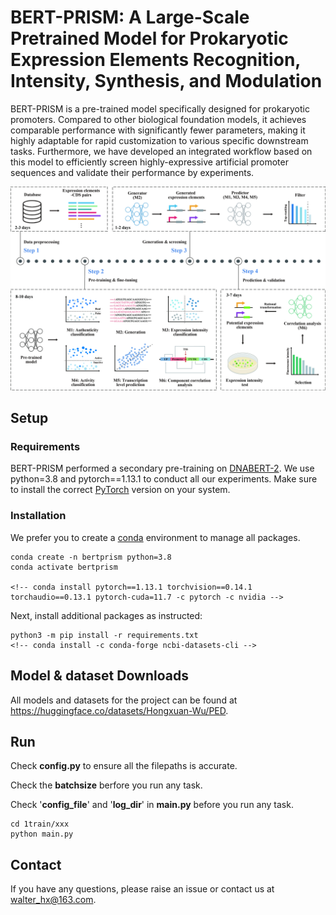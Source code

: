 # BERT-PRISM: A Large-Scale Pretrained Model for Prokaryotic Expression Elements Recognition, Intensity, Synthesis, and Modulation

BERT-PRISM is a pre-trained model specifically designed for prokaryotic promoters. Compared to other biological foundation models, it achieves comparable performance with significantly fewer parameters, making it highly adaptable for rapid customization to various specific downstream tasks. Furthermore, we have developed an integrated workflow based on this model to efficiently screen highly-expressive artificial promoter sequences and validate their performance by experiments.

![workflow](workflow.jpg)


## Setup
### Requirements
BERT-PRISM performed a secondary pre-training on [DNABERT-2](https://github.com/MAGICS-LAB/DNABERT_2). We use python=3.8 and pytorch==1.13.1 to conduct all our experiments. Make sure to install the correct [PyTorch](https://pytorch.org/) version on your system.


### Installation
We prefer you to create a [conda](https://www.anaconda.com/docs/getting-started/miniconda/main) environment to manage all packages.
```
conda create -n bertprism python=3.8
conda activate bertprism

<!-- conda install pytorch==1.13.1 torchvision==0.14.1 torchaudio==0.13.1 pytorch-cuda=11.7 -c pytorch -c nvidia -->
```
Next, install additional packages as instructed:
```
python3 -m pip install -r requirements.txt
<!-- conda install -c conda-forge ncbi-datasets-cli -->
```


## Model & dataset Downloads
All models and datasets for the project can be found at https://huggingface.co/datasets/Hongxuan-Wu/PED.


## Run
Check **config.py** to ensure all the filepaths is accurate.

Check the **batchsize** berfore you run any task.

Check '**config_file**' and '**log_dir**' in **main.py** before you run any task.

```
cd 1train/xxx
python main.py
```

## Contact
If you have any questions, please raise an issue or contact us at walter_hx@163.com.
